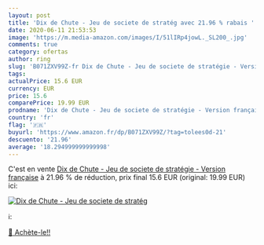 ```yaml
---
layout: post
title: 'Dix de Chute - Jeu de societe de stratég avec 21.96 % rabais '
date: 2020-06-11 21:53:53
image: 'https://m.media-amazon.com/images/I/51lIRp4jowL._SL200_.jpg'
comments: true
category: ofertas
author: ring
slug: 'B071ZXV99Z-fr Dix de Chute - Jeu de societe de stratégie - Version...'
tags: 
actualPrice: 15.6 EUR
currency: EUR
price: 15.6
comparePrice: 19.99 EUR
prodname: 'Dix de Chute - Jeu de societe de stratégie - Version française'
country: 'fr'
flag: '🇫🇷'
buyurl: 'https://www.amazon.fr/dp/B071ZXV99Z/?tag=tolees0d-21'
descuento: '21.96'
average: '18.294999999999998'
---
```


C'est en vente [Dix de Chute - Jeu de societe de stratégie - Version française](https://www.amazon.fr/dp/B071ZXV99Z/?tag=tolees0d-21)  à  21.96 % de réduction, prix final  15.6 EUR (original: 19.99 EUR) ici:

[![Dix de Chute - Jeu de societe de stratég](https://m.media-amazon.com/images/I/51lIRp4jowL._SL200_.jpg)](https://www.amazon.fr/dp/B071ZXV99Z/?tag=tolees0d-21)

ℹ️:


[🛒 Achète-le!!](https://www.amazon.fr/dp/B071ZXV99Z/?tag=tolees0d-21)
